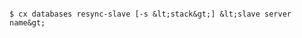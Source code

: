 <!-- layout:code post: databases_usage -->

```

$ cx databases resync-slave [-s &lt;stack&gt;] &lt;slave server name&gt;

```
